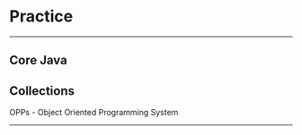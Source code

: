 # Practice
**********
Core Java
--------------------------------------
Collections
---------------------------------------
OPPs - Object Oriented Programming System
********
